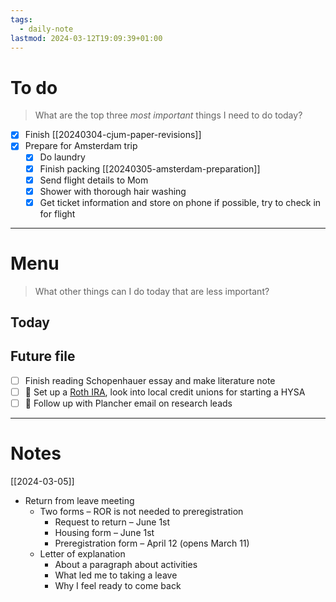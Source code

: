```yaml
---
tags:
  - daily-note
lastmod: 2024-03-12T19:09:39+01:00
---
```

# To do

> What are the top three *most important* things I need to do today?

- [x] Finish [[20240304-cjum-paper-revisions]]
- [x] Prepare for Amsterdam trip
	- [x] Do laundry
	- [x] Finish packing [[20240305-amsterdam-preparation]]
	- [x] Send flight details to Mom
	- [x] Shower with thorough hair washing
	- [x] Get ticket information and store on phone if possible, try to check in for flight

----
# Menu

> What other things can I do today that are less important?
## Today


## Future file

- [ ] Finish reading Schopenhauer essay and make literature note
- [ ] 🌱 Set up a [Roth IRA](https://investor.vanguard.com/investor-resources-education/iras/roth-vs-traditional-ira), look into local credit unions for starting a HYSA
- [ ] 🌱 Follow up with Plancher email on research leads

---
# Notes

[[2024-03-05]]

- Return from leave meeting
	- Two forms – ROR is not needed to preregistration
		- Request to return – June 1st
		- Housing form – June 1st
		- Preregistration form – April 12 (opens March 11)
	- Letter of explanation
		- About a paragraph about activities
		- What led me to taking a leave
		- Why I feel ready to come back